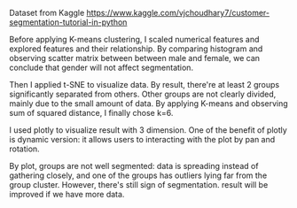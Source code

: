 Dataset from Kaggle https://www.kaggle.com/vjchoudhary7/customer-segmentation-tutorial-in-python

Before applying K-means clustering, I scaled numerical features and explored features and their relationship. By comparing histogram and observing scatter matrix between between male and female, we can conclude that gender will not affect segmentation.

Then I applied t-SNE to visualize data. By result, there're at least 2 groups significantly separated from others. Other groups are not clearly divided, mainly due to the small amount of data.
By applying K-means and observing sum of squared distance, I finally chose k=6.

I used plotly to visualize result with 3 dimension. One of the benefit of plotly is dynamic version: it allows users to interacting with the plot by pan and rotation.

By plot, groups are not well segmented: data is spreading instead of gathering closely, and one of the groups has outliers lying far from the group cluster. However, there's still sign of segmentation. result will be improved if we have more data.
